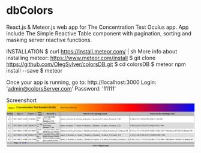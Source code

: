# dbColors
React.js & Meteor.js web app for The Concentration Test Oculus app.
App include The Simple Reactive Table component with  pagination, sorting and masking server reactive functions.

INSTALLATION
$ curl https://install.meteor.com/ | sh
More info about installing meteor: https://www.meteor.com/install
$ git clone https://github.com/OlegSylver/colorsDB.git
$ cd colorsDB
$ meteor npm install --save
$ meteor

Once your app is running, go to: http://localhost:3000
Login: 'admin@colorsServer.com'
Password: '11111'

Screenshort
![Alt text](/art/main.png?raw=true "colorsDB Main page.")
